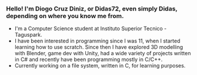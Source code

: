### Hello! I'm Diogo Cruz Diniz, or Didas72, even simply Didas, depending on where you know me from.

- I'm a Computer Science student at Instituto Superior Tecnico - Taguspark.
- I have been interested in programming since I was 11, when I started learning how to use scratch. Since then I have explored 3D modelling with Blender, game dev with Unity, had a wide variety of projects written in C# and recently have been programming mostly in C/C++.  
- Currently working on a file system, written in C, for learning purposes.

<!--
**didas72/Didas72** is a ✨ _special_ ✨ repository because its `README.md` (this file) appears on your GitHub profile.

Here are some ideas to get you started:

- 🔭 I’m currently working on ...
- 🌱 I’m currently learning ...
- 👯 I’m looking to collaborate on ...
- 🤔 I’m looking for help with ...
- 💬 Ask me about ...
- 📫 How to reach me: ...
- 😄 Pronouns: ...
- ⚡ Fun fact: ...
-->
